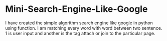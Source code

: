 # Mini-Search-Engine-Like-Google
I have created the simple algorithm search engine like google in python using function. I am matching every word with word between two sentence. 1 is user input and another is the tag attach or join to the particular page.
